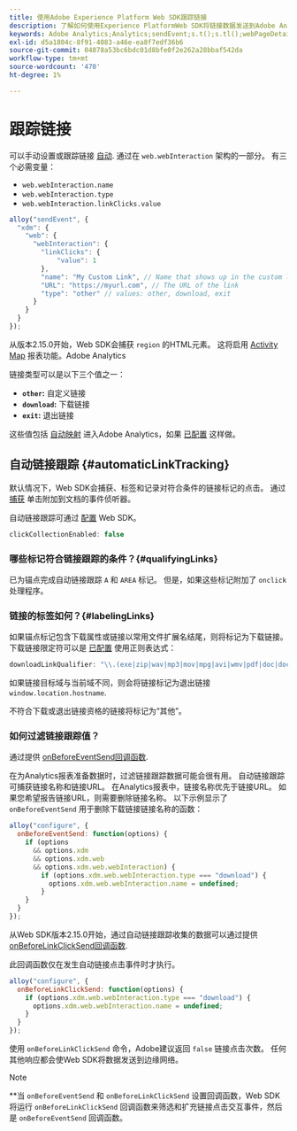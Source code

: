 ```yaml
---
title: 使用Adobe Experience Platform Web SDK跟踪链接
description: 了解如何使用Experience PlatformWeb SDK将链接数据发送到Adobe Analytics
keywords: Adobe Analytics;Analytics;sendEvent;s.t();s.tl();webPageDetails;pageViews;webInteraction;Web Interaction；页面查看次数；链接跟踪；链接；跟踪链接；clickCollection；点击收藏集；
exl-id: d5a1804c-8f91-4083-a46e-ea8f7edf36b6
source-git-commit: 04078a53bc6bdc01d8bfe0f2e262a28bbaf542da
workflow-type: tm+mt
source-wordcount: '470'
ht-degree: 1%

---
```


# 跟踪链接

可以手动设置或跟踪链接 [自动](#automaticLinkTracking). 通过在 `web.webInteraction` 架构的一部分。 有三个必需变量：

* `web.webInteraction.name`
* `web.webInteraction.type`
* `web.webInteraction.linkClicks.value`

```javascript
alloy("sendEvent", {
  "xdm": {
    "web": {
      "webInteraction": {
        "linkClicks": {
            "value": 1
        },
        "name": "My Custom Link", // Name that shows up in the custom links report
        "URL": "https://myurl.com", // The URL of the link
        "type": "other" // values: other, download, exit
      }
    }
  }
});
```

从版本2.15.0开始，Web SDK会捕获 `region` 的HTML元素。 这将启用 [Activity Map](https://experienceleague.adobe.com/docs/analytics/analyze/activity-map/activity-map.html?lang=zh-Hans) 报表功能。Adobe Analytics

链接类型可以是以下三个值之一：

* **`other`:** 自定义链接
* **`download`:** 下载链接
* **`exit`:** 退出链接

这些值包括 [自动映射](adobe-analytics/automatically-mapped-vars.md) 进入Adobe Analytics，如果 [已配置](adobe-analytics/analytics-overview.md) 这样做。

## 自动链接跟踪 {#automaticLinkTracking}

默认情况下，Web SDK会捕获、标签和记录对符合条件的链接标记的点击。 通过 [捕获](https://www.w3.org/TR/uievents/#capture-phase) 单击附加到文档的事件侦听器。

自动链接跟踪可通过 [配置](../fundamentals/configuring-the-sdk.md#clickCollectionEnabled) Web SDK。

```javascript
clickCollectionEnabled: false
```

### 哪些标记符合链接跟踪的条件？{#qualifyingLinks}

已为锚点完成自动链接跟踪 `A` 和 `AREA` 标记。 但是，如果这些标记附加了 `onclick` 处理程序。

### 链接的标签如何？{#labelingLinks}

如果锚点标记包含下载属性或链接以常用文件扩展名结尾，则将标记为下载链接。 下载链接限定符可以是 [已配置](../fundamentals/configuring-the-sdk.md) 使用正则表达式：

```javascript
downloadLinkQualifier: "\\.(exe|zip|wav|mp3|mov|mpg|avi|wmv|pdf|doc|docx|xls|xlsx|ppt|pptx)$"
```

如果链接目标域与当前域不同，则会将链接标记为退出链接 `window.location.hostname`.

不符合下载或退出链接资格的链接将标记为“其他”。

### 如何过滤链接跟踪值？

通过提供 [onBeforeEventSend回调函数](../fundamentals/tracking-events.md#modifying-events-globally).

在为Analytics报表准备数据时，过滤链接跟踪数据可能会很有用。 自动链接跟踪可捕获链接名称和链接URL。 在Analytics报表中，链接名称优先于链接URL。 如果您希望报告链接URL，则需要删除链接名称。 以下示例显示了 `onBeforeEventSend` 用于删除下载链接链接名称的函数：

```javascript
alloy("configure", {
  onBeforeEventSend: function(options) {
    if (options
      && options.xdm
      && options.xdm.web
      && options.xdm.web.webInteraction) {
        if (options.xdm.web.webInteraction.type === "download") {
          options.xdm.web.webInteraction.name = undefined;
        }
    }
  }
});
```

从Web SDK版本2.15.0开始，通过自动链接跟踪收集的数据可以通过提供 [onBeforeLinkClickSend回调函数](../fundamentals/configuring-the-sdk.md#onBeforeLinkClickSend).

此回调函数仅在发生自动链接点击事件时才执行。

```javascript
alloy("configure", {
  onBeforeLinkClickSend: function(options) {
    if (options.xdm.web.webInteraction.type === "download") {
      options.xdm.web.webInteraction.name = undefined;
    }
  }
});
```

使用 `onBeforeLinkClickSend` 命令，Adobe建议返回 `false` 链接点击次数。 任何其他响应都会使Web SDK将数据发送到边缘网络。


>[!NOTE]
>
>**当 `onBeforeEventSend` 和 `onBeforeLinkClickSend` 设置回调函数，Web SDK将运行 `onBeforeLinkClickSend` 回调函数来筛选和扩充链接点击交互事件，然后是 `onBeforeEventSend` 回调函数。